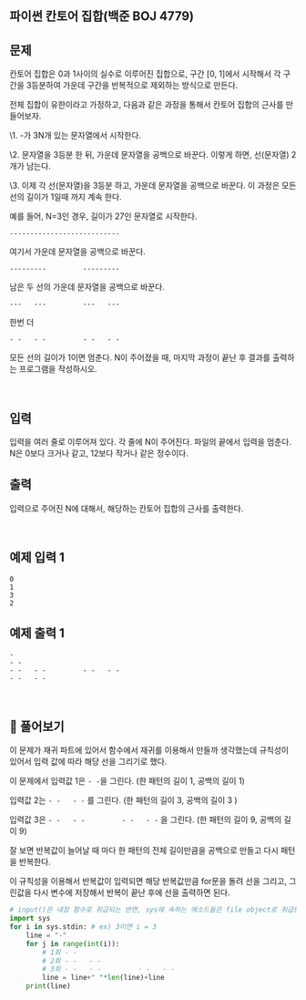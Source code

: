 ## 파이썬 칸토어 집합(백준 BOJ 4779)

## 문제

칸토어 집합은 0과 1사이의 실수로 이루어진 집합으로, 구간 [0, 1]에서 시작해서 각 구간을 3등분하여 가운데 구간을 반복적으로 제외하는 방식으로 만든다.

전체 집합이 유한이라고 가정하고, 다음과 같은 과정을 통해서 칸토어 집합의 근사를 만들어보자.

\1. -가 3N개 있는 문자열에서 시작한다.

\2. 문자열을 3등분 한 뒤, 가운데 문자열을 공백으로 바꾼다. 이렇게 하면, 선(문자열) 2개가 남는다.

\3. 이제 각 선(문자열)을 3등분 하고, 가운데 문자열을 공백으로 바꾼다. 이 과정은 모든 선의 길이가 1일때 까지 계속 한다.

예를 들어, N=3인 경우, 길이가 27인 문자열로 시작한다.

```
---------------------------
```

여기서 가운데 문자열을 공백으로 바꾼다.

```
---------         ---------
```

남은 두 선의 가운데 문자열을 공백으로 바꾼다.

```
---   ---         ---   ---
```

한번 더

```
- -   - -         - -   - -
```

모든 선의 길이가 1이면 멈춘다. N이 주어졌을 때, 마지막 과정이 끝난 후 결과를 출력하는 프로그램을 작성하시오.

<br>

## 입력

입력을 여러 줄로 이루어져 있다. 각 줄에 N이 주어진다. 파일의 끝에서 입력을 멈춘다. N은 0보다 크거나 같고, 12보다 작거나 같은 정수이다.

## 출력

입력으로 주어진 N에 대해서, 해당하는 칸토어 집합의 근사를 출력한다.

<br>

## 예제 입력 1

```
0
1
3
2
```

## 예제 출력 1

```
-
- -
- -   - -         - -   - -
- -   - -
```

<br>

## 📝 풀어보기

이 문제가 재귀 파트에 있어서 함수에서 재귀를 이용해서 만들까 생각했는데 규칙성이 있어서 입력 값에 따라 해당 선을 그리기로 했다.

이 문제에서 입력값 1은 `- -`을 그린다. (한 패턴의 길이 1, 공백의 길이 1)

입력값 2는 `- -   - -` 를 그린다. (한 패턴의 길이 3, 공백의 길이 3 )

입력값 3은 `- -   - -         - -   - -` 을 그린다. (한 패턴의 길이 9, 공백의 길이 9)

잘 보면 반복값이 늘어날 때 마다 한 패턴의 전체 길이만큼을 공백으로 만들고 다시 패턴을 반복한다.

이 규칙성을 이용해서 반복값이 입력되면 해당 반복값만큼 for문을 돌려 선을 그리고, 그린값을 다시 변수에 저장해서 반복이 끝난 후에 선을 출력하면 된다.

``` python
# input()은 내장 함수로 취급되는 반면, sys에 속하는 메소드들은 file object로 취급된다.
import sys
for i in sys.stdin: # ex) 3이면 i = 3
    line = "-"
    for j in range(int(i)):
        # 1회 - -
        # 2회 - -   - -
        # 3회 - -   - -         - -   - -
        line = line+" "*len(line)+line
    print(line)
```

